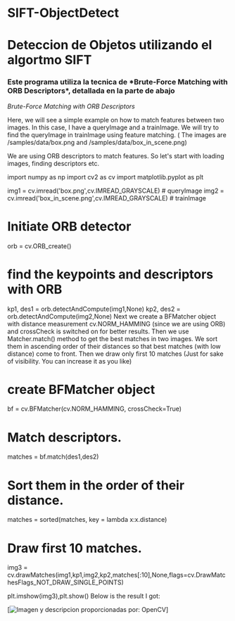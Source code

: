 # SIFT-ObjectDetect

<h1>Deteccion de Objetos utilizando el algortmo SIFT</h1>
<h3>Este programa utiliza la tecnica de *Brute-Force Matching with ORB Descriptors*, detallada en la parte de abajo</h3>

*Brute-Force Matching with ORB Descriptors*

Here, we will see a simple example on how to match features between two images. In this case, I have a queryImage and a trainImage. We will try to find the queryImage in trainImage using feature matching. ( The images are /samples/data/box.png and /samples/data/box_in_scene.png)

We are using ORB descriptors to match features. So let's start with loading images, finding descriptors etc.

import numpy as np
import cv2 as cv
import matplotlib.pyplot as plt
 
img1 = cv.imread('box.png',cv.IMREAD_GRAYSCALE)          # queryImage
img2 = cv.imread('box_in_scene.png',cv.IMREAD_GRAYSCALE) # trainImage
 
# Initiate ORB detector
orb = cv.ORB_create()
 
# find the keypoints and descriptors with ORB
kp1, des1 = orb.detectAndCompute(img1,None)
kp2, des2 = orb.detectAndCompute(img2,None)
Next we create a BFMatcher object with distance measurement cv.NORM_HAMMING (since we are using ORB) and crossCheck is switched on for better results. Then we use Matcher.match() method to get the best matches in two images. We sort them in ascending order of their distances so that best matches (with low distance) come to front. Then we draw only first 10 matches (Just for sake of visibility. You can increase it as you like)

# create BFMatcher object
bf = cv.BFMatcher(cv.NORM_HAMMING, crossCheck=True)
 
# Match descriptors.
matches = bf.match(des1,des2)
 
# Sort them in the order of their distance.
matches = sorted(matches, key = lambda x:x.distance)
 
# Draw first 10 matches.
img3 = cv.drawMatches(img1,kp1,img2,kp2,matches[:10],None,flags=cv.DrawMatchesFlags_NOT_DRAW_SINGLE_POINTS)
 
plt.imshow(img3),plt.show()
Below is the result I got:


[![Imagen y descripcion proporcionadas por: OpenCV](https://docs.opencv.org/4.x/matcher_result1.jpg)]